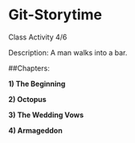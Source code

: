 # Git-Storytime
Class Activity 4/6

Description: A man walks into a bar.

##Chapters:

**1) The Beginning**

**2) Octopus**

**3) The Wedding Vows**

**4) Armageddon**